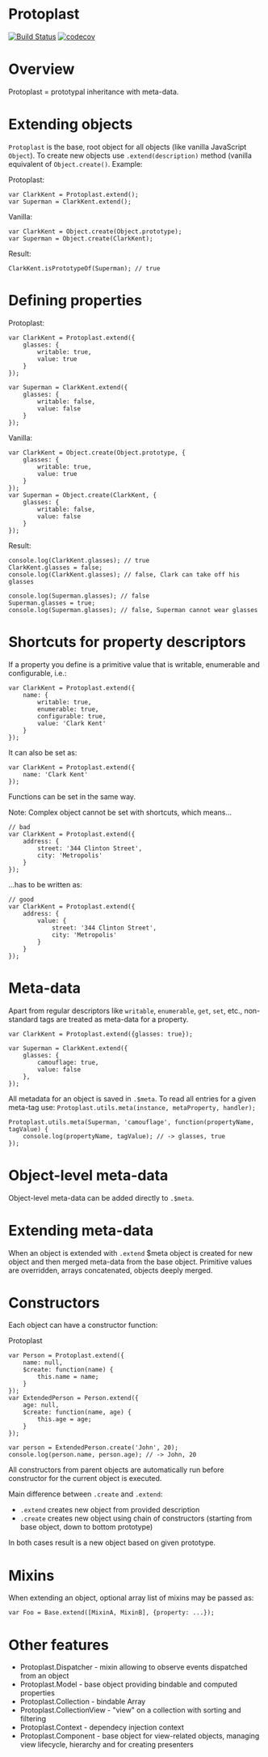 # Protoplast

[![Build Status](https://travis-ci.org/ifrost/protoplast.svg?branch=master)](https://travis-ci.org/ifrost/protoplast) [![codecov](https://codecov.io/gh/ifrost/protoplast/branch/master/graph/badge.svg)](https://codecov.io/gh/ifrost/protoplast)

# Overview

Protoplast = prototypal inheritance with meta-data.

# Extending objects

`Protoplast` is the base, root object for all objects (like vanilla JavaScript `Object`). To create new objects use `.extend(description)` method (vanilla equivalent of `Object.create()`. Example:

Protoplast:

    var ClarkKent = Protoplast.extend();
    var Superman = ClarkKent.extend();

Vanilla:

    var ClarkKent = Object.create(Object.prototype);
    var Superman = Object.create(ClarkKent);

Result: 

    ClarkKent.isPrototypeOf(Superman); // true

# Defining properties

Protoplast:

    var ClarkKent = Protoplast.extend({
        glasses: {
            writable: true,
            value: true
        }
    });

    var Superman = ClarkKent.extend({
        glasses: {
            writable: false,
            value: false
        }
    });

Vanilla:

    var ClarkKent = Object.create(Object.prototype, {
        glasses: {
            writable: true,
            value: true
        }
    });
    var Superman = Object.create(ClarkKent, {
        glasses: {
            writable: false,
            value: false
        }
    });

Result:

    console.log(ClarkKent.glasses); // true
    ClarkKent.glasses = false;
    console.log(ClarkKent.glasses); // false, Clark can take off his glasses

    console.log(Superman.glasses); // false
    Superman.glasses = true;
    console.log(Superman.glasses); // false, Superman cannot wear glasses

# Shortcuts for property descriptors

If a property you define is a primitive value that is writable, enumerable and configurable, i.e.:

    var ClarkKent = Protoplast.extend({
        name: {
            writable: true,
            enumerable: true,
            configurable: true,
            value: 'Clark Kent'
        }
    });
    
It can also be set as:

    var ClarkKent = Protoplast.extend({
        name: 'Clark Kent'
    });

Functions can be set in the same way. 

Note: Complex object cannot be set with shortcuts, which means...

    // bad
    var ClarkKent = Protoplast.extend({
        address: {
            street: '344 Clinton Street',
            city: 'Metropolis'
        }
    });

...has to be written as:

    // good
    var ClarkKent = Protoplast.extend({
        address: {
            value: {
                street: '344 Clinton Street',
                city: 'Metropolis'
            }
        }
    });

# Meta-data

Apart from regular  descriptors like `writable`, `enumerable`, `get`, `set`, etc., non-standard tags are treated as meta-data for a property.

    var ClarkKent = Protoplast.extend({glasses: true});
    
    var Superman = ClarkKent.extend({
        glasses: {
            camouflage: true,
            value: false
        },
    });

All metadata for an object is saved in `.$meta`. To read all entries for a given meta-tag use: `Protoplast.utils.meta(instance, metaProperty, handler);`

    Protoplast.utils.meta(Superman, 'camouflage', function(propertyName, tagValue) {
        console.log(propertyName, tagValue); // -> glasses, true
    });

# Object-level meta-data

Object-level meta-data can be added directly to `.$meta`.

# Extending meta-data 

When an object is extended with `.extend` $meta object is created for new object and then merged meta-data from the base object. Primitive values are overridden, arrays concatenated, objects deeply merged.

# Constructors

Each object can have a constructor function:

Protoplast

    var Person = Protoplast.extend({
        name: null,
        $create: function(name) {
            this.name = name;
        }
    });
    var ExtendedPerson = Person.extend({
        age: null,
        $create: function(name, age) {
            this.age = age;
        }
    });

    var person = ExtendedPerson.create('John', 20);
    console.log(person.name, person.age); // -> John, 20 
    
All constructors from parent objects are automatically run before constructor for the current object is executed.

Main difference between `.create` and `.extend`:

* `.extend` creates new object from provided description
* `.create` creates new object using chain of constructors (starting from base object, down to bottom prototype)

In both cases result is a new object based on given prototype.

# Mixins

When extending an object, optional array list of mixins may be passed as:

    var Foo = Base.extend([MixinA, MixinB], {property: ...});
    
# Other features

* Protoplast.Dispatcher - mixin allowing to observe events dispatched from an object
* Protoplast.Model - base object providing bindable and computed properties
* Protoplast.Collection - bindable Array
* Protoplast.CollectionView - "view" on a collection with sorting and filtering
* Protoplast.Context - dependecy injection context
* Protoplast.Component - base object for view-related objects, managing view lifecycle, hierarchy and for creating presenters



